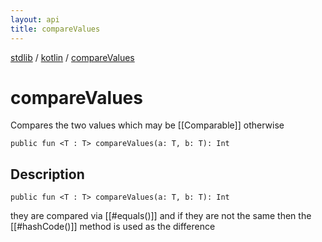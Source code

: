 ```yaml
---
layout: api
title: compareValues
---
```

[stdlib](../index.md) / [kotlin](index.md) / [compareValues](compareValues.md)

# compareValues
Compares the two values which may be [[Comparable]] otherwise
```
public fun <T : T> compareValues(a: T, b: T): Int
```
## Description
```
public fun <T : T> compareValues(a: T, b: T): Int
```
they are compared via [[#equals()]] and if they are not the same then
the [[#hashCode()]] method is used as the difference

